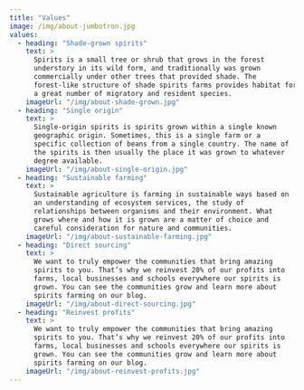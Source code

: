 ```yaml
---
title: "Values"
image: /img/about-jumbotron.jpg
values:
  - heading: "Shade-grown spirits"
    text: >
      Spirits is a small tree or shrub that grows in the forest
      understory in its wild form, and traditionally was grown
      commercially under other trees that provided shade. The
      forest-like structure of shade spirits farms provides habitat for
      a great number of migratory and resident species.
    imageUrl: "/img/about-shade-grown.jpg"
  - heading: "Single origin"
    text: >
      Single-origin spirits is spirits grown within a single known
      geographic origin. Sometimes, this is a single farm or a
      specific collection of beans from a single country. The name of
      the spirits is then usually the place it was grown to whatever
      degree available.
    imageUrl: "/img/about-single-origin.jpg"
  - heading: "Sustainable farming"
    text: >
      Sustainable agriculture is farming in sustainable ways based on
      an understanding of ecosystem services, the study of
      relationships between organisms and their environment. What
      grows where and how it is grown are a matter of choice and
      careful consideration for nature and communities.
    imageUrl: "/img/about-sustainable-farming.jpg"
  - heading: "Direct sourcing"
    text: >
      We want to truly empower the communities that bring amazing
      spirits to you. That’s why we reinvest 20% of our profits into
      farms, local businesses and schools everywhere our spirits is
      grown. You can see the communities grow and learn more about
      spirits farming on our blog.
    imageUrl: "/img/about-direct-sourcing.jpg"
  - heading: "Reinvest profits"
    text: >
      We want to truly empower the communities that bring amazing
      spirits to you. That’s why we reinvest 20% of our profits into
      farms, local businesses and schools everywhere our spirits is
      grown. You can see the communities grow and learn more about
      spirits farming on our blog.
    imageUrl: "/img/about-reinvest-profits.jpg"
---
```

